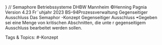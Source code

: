 } // Semaphore
Betriebssysteme DHBW Mannheim ©Henning Pagnia Version 4.23 Fr¨uhjahr 2023 BS–94Prozessverwaltung Gegenseitiger Ausschluss Das Semaphor -Konzept
Gegenseitiger Ausschluss
•Gegeben sei eine Menge von kritischen Abschnitten, die unte r gegenseitigem Ausschluss bearbeitet werden
sollen.

   Tags & Topics:
   #-Konzept